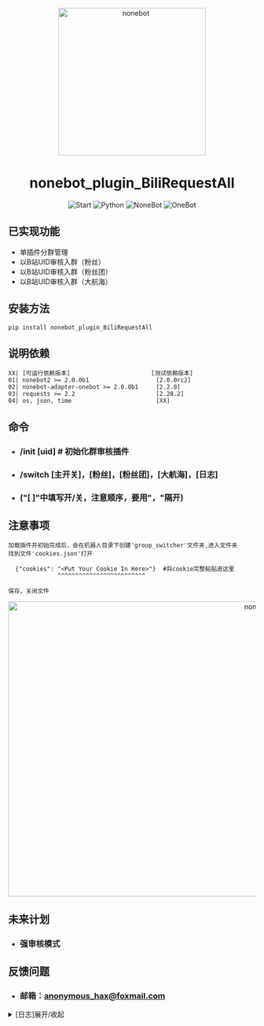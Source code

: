 <p align="center">
  <a href="https://v2.nonebot.dev/"><img src="https://raw.githubusercontent.com/Shadow403/nonebot_plugin_BiliRequestAll/image/nonebot_plugin_BilirequestAll_logo.png" width="300" height="300" alt="nonebot"></a>
</p>

<div align="center"> 

# nonebot_plugin_BiliRequestAll

<div>

<div align=left> <div>


<p align="center">
  <img src=https://img.shields.io/github/stars/Shadow403/nonebot_plugin_BiliRequestAll.svg alt="Start">
  <img src="https://img.shields.io/badge/python-3.10+-blue.svg" alt="Python">
  <img src="https://img.shields.io/badge/nonebot-2.0.0b1+-red.svg" alt="NoneBot">
  <img src="https://img.shields.io/badge/onebot-2.0.0b1+-darkgreen.svg" alt="OneBot">
  </a>
</p>

## 已实现功能
- 单插件分群管理
- 以B站UID审核入群（粉丝）
- 以B站UID审核入群（粉丝团）
- 以B站UID审核入群（大航海）

## 安装方法

```
pip install nonebot_plugin_BiliRequestAll
```

## 说明依赖
```
XX| [可运行依赖版本]                       [测试依赖版本]
01| nonebot2 >= 2.0.0b1                   [2.0.0rc2]
02| nonebot-adapter-onebot >= 2.0.0b1     [2.2.0]
03| requests >= 2.2                       [2.28.2]
04| os, json, time                        [XX]
```
## 命令
- ### /init [uid]  # 初始化群审核插件
- ### /switch [主开关]，[粉丝]，[粉丝团]，[大航海]，[日志] 
- ### ("[ ]"中填写开/关，注意顺序，要用"，"隔开)

## 注意事项
```
加载插件并初始完成后，会在机器人目录下创建'group_switcher'文件夹,进入文件夹
找到文件'cookies.json'打开

  {"cookies": "<Put Your Cookie In Here>"}  #将cookie完整粘贴进这里
              ^^^^^^^^^^^^^^^^^^^^^^^^^
              
保存，关闭文件
```
<p align="center">
  <a href="https://raw.githubusercontent.com/Shadow403/nonebot_plugin_BiliRequestAll/image/nonebot_plugin_BiliRequestAll_cookie.png"><img src="https://raw.githubusercontent.com/Shadow403/nonebot_plugin_BiliRequestAll/image/nonebot_plugin_BiliRequestAll_cookie.png" width="1000" height="600" alt="nonebot"></a>
</p>

## 未来计划
- ### 强审核模式

## 反馈问题
- ### 邮箱：anonymous_hax@foxmail.com

<details>
<summary>[日志]展开/收起</summary>

- 2022/10/03 发布此插件
- 2023/01/18 更新插件数据结构，新增大航海入群功能